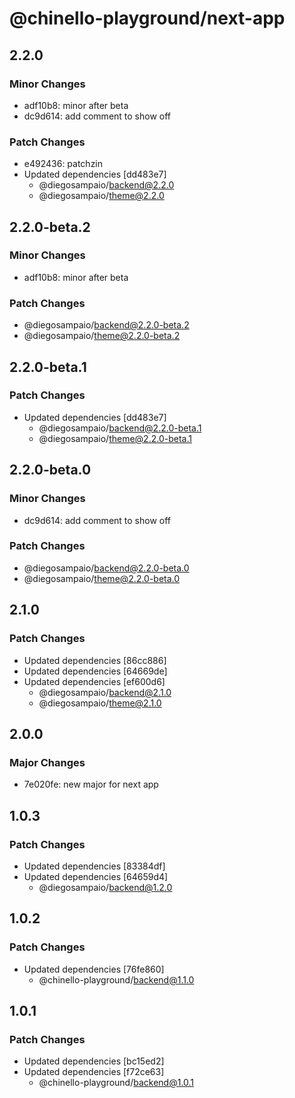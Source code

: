 # @chinello-playground/next-app

## 2.2.0

### Minor Changes

- adf10b8: minor after beta
- dc9d614: add comment to show off

### Patch Changes

- e492436: patchzin
- Updated dependencies [dd483e7]
  - @diegosampaio/backend@2.2.0
  - @diegosampaio/theme@2.2.0

## 2.2.0-beta.2

### Minor Changes

- adf10b8: minor after beta

### Patch Changes

- @diegosampaio/backend@2.2.0-beta.2
- @diegosampaio/theme@2.2.0-beta.2

## 2.2.0-beta.1

### Patch Changes

- Updated dependencies [dd483e7]
  - @diegosampaio/backend@2.2.0-beta.1
  - @diegosampaio/theme@2.2.0-beta.1

## 2.2.0-beta.0

### Minor Changes

- dc9d614: add comment to show off

### Patch Changes

- @diegosampaio/backend@2.2.0-beta.0
- @diegosampaio/theme@2.2.0-beta.0

## 2.1.0

### Patch Changes

- Updated dependencies [86cc886]
- Updated dependencies [64669de]
- Updated dependencies [ef600d6]
  - @diegosampaio/backend@2.1.0
  - @diegosampaio/theme@2.1.0

## 2.0.0

### Major Changes

- 7e020fe: new major for next app

## 1.0.3

### Patch Changes

- Updated dependencies [83384df]
- Updated dependencies [64659d4]
  - @diegosampaio/backend@1.2.0

## 1.0.2

### Patch Changes

- Updated dependencies [76fe860]
  - @chinello-playground/backend@1.1.0

## 1.0.1

### Patch Changes

- Updated dependencies [bc15ed2]
- Updated dependencies [f72ce63]
  - @chinello-playground/backend@1.0.1
